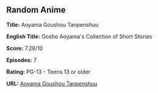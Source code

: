 ## Random Anime

**Title:** Aoyama Goushou Tanpenshuu

**English Title:** Gosho Aoyama's Collection of Short Stories

**Score:** 7.28/10

**Episodes:** 7

**Rating:** PG-13 - Teens 13 or older

**URL:** [Aoyama Goushou Tanpenshuu](https://myanimelist.net/anime/5578/Aoyama_Goushou_Tanpenshuu)